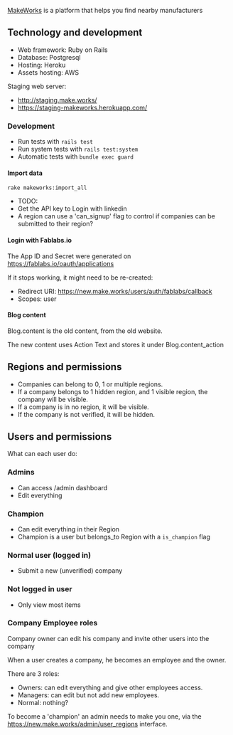 [MakeWorks](https://make.works/) is a platform that helps you find nearby manufacturers

## Technology and development

- Web framework: Ruby on Rails
- Database: Postgresql
- Hosting: Heroku
- Assets hosting: AWS

Staging web server:
- http://staging.make.works/
- https://staging-makeworks.herokuapp.com/

### Development

* Run tests with `rails test`
* Run system tests with `rails test:system`
* Automatic tests with `bundle exec guard`

#### Import data

`rake makeworks:import_all`

- TODO:
- Get the API key to Login with linkedin
- A region can use a 'can_signup' flag to control if companies can be submitted to their region?

#### Login with Fablabs.io

The App ID and Secret were generated on https://fablabs.io/oauth/applications

If it stops working, it might need to be re-created:
* Redirect URI: https://new.make.works/users/auth/fablabs/callback
* Scopes: user

#### Blog content

Blog.content is the old content, from the old website.

The new content uses Action Text and stores it under Blog.content_action

## Regions and permissions

- Companies can belong to 0, 1 or multiple regions.
- If a company belongs to 1 hidden region, and 1 visible region, the company will be visible.
- If a company is in no region, it will be visible.
- If the company is not verified, it will be hidden.

## Users and permissions

What can each user do:

### Admins
- Can access /admin dashboard
- Edit everything

### Champion
- Can edit everything in their Region
- Champion is a user but belongs_to Region with a `is_champion` flag

### Normal user (logged in)
- Submit a new (unverified) company

### Not logged in user
- Only view most items

### Company Employee roles
Company owner can edit his company and invite other users into the company

When a user creates a company, he becomes an employee and the owner.

There are 3 roles:
- Owners: can edit everything and give other employees access.
- Managers: can edit but not add new employees.
- Normal: nothing?


To become a 'champion' an admin needs to make you one, via the https://new.make.works/admin/user_regions interface.

